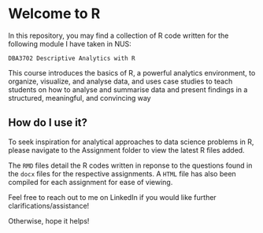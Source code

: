# Welcome to R
In this repository, you may find a collection of R code written for the following module I have taken in NUS:

``DBA3702 Descriptive Analytics with R``

This course introduces the basics of R, a powerful analytics environment, to organize, visualize, and analyse data, and uses case studies to teach students on how to analyse and summarise data and present findings in a structured, meaningful, and convincing way

## How do I use it?
To seek inspiration for analytical approaches to data science problems in R, please navigate to the Assignment folder to view the latest R files added.


The `RMD` files detail the R codes written in reponse to the questions found in the `docx` files for the respective assignments.
A ``HTML`` file has also been compiled for each assignment for ease of viewing.


Feel free to reach out to me on LinkedIn if you would like further clarifications/assistance!

Otherwise, hope it helps!
